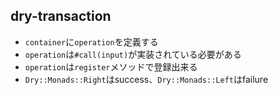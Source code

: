 ## dry-transaction

* `container`に`operation`を定義する
* `operation`は`#call(input)`が実装されている必要がある
* `operation`は`register`メソッドで登録出来る
* `Dry::Monads::Right`はsuccess、`Dry::Monads::Left`はfailure

